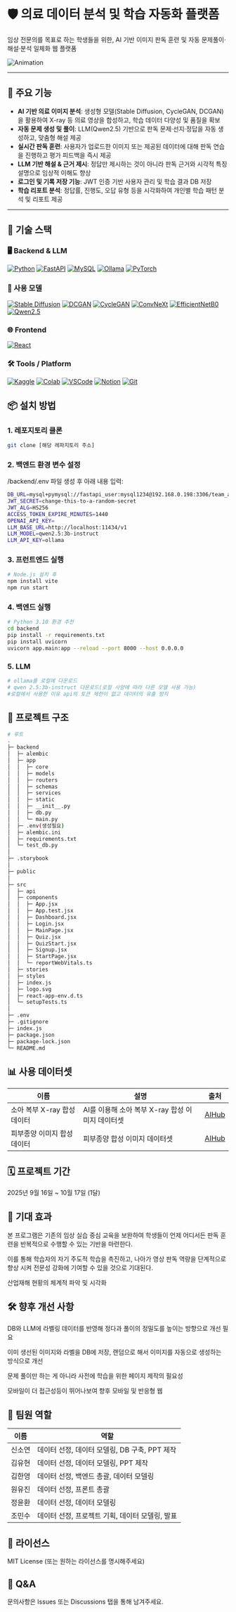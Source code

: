 # 🛡️ 의료 데이터 분석 및 학습 자동화 플랫폼

임상 전문의를 목표로 하는 학생들을 위한, AI 기반 이미지 판독 훈련 및 자동 문제풀이·해설·분석 일체화 웹 플랫폼

![Animation](https://github.com/user-attachments/assets/e82a308e-1073-4cb9-be70-154d506ef2bb)


---

## 🚀 주요 기능

- **AI 기반 의료 이미지 분석**: 생성형 모델(Stable Diffusion, CycleGAN, DCGAN)을 활용하여 X-ray 등 의료 영상을 합성하고, 학습 데이터 다양성 및 품질을 확보
- **자동 문제 생성 및 풀이**: LLM(Qwen2.5) 기반으로 판독 문제·선지·정답을 자동 생성하고, 맞춤형 해설 제공
- **실시간 판독 훈련**: 사용자가 업로드한 이미지 또는 제공된 데이터에 대해 판독 연습을 진행하고 평가 피드백을 즉시 제공
- **LLM 기반 해설 & 근거 제시**: 정답만 제시하는 것이 아니라 판독 근거와 시각적 특징 설명으로 임상적 이해도 향상
- **로그인 및 기록 저장 기능**: JWT 인증 기반 사용자 관리 및 학습 결과 DB 저장
- **학습 리포트 분석**: 정답률, 진행도, 오답 유형 등을 시각화하여 개인별 학습 패턴 분석 및 리포트 제공

---

## 🧪 기술 스택

### 🖥️ Backend & LLM
[![Python](https://img.shields.io/badge/Python3.10-3776AB?logo=python&logoColor=white)](https://www.python.org/)
[![FastAPI](https://img.shields.io/badge/FastAPI-009688?logo=fastapi&logoColor=white)](https://fastapi.tiangolo.com/)
[![MySQL](https://img.shields.io/badge/MySQL-4479A1?logo=mysql&logoColor=white)](https://www.mysql.com/)
[![Ollama](https://img.shields.io/badge/Ollama-000000?logo=ollama&logoColor=white)](https://ollama.com/)
[![PyTorch](https://img.shields.io/badge/PyTorch-EE4C2C?logo=pytorch&logoColor=white)](https://pytorch.org/)

### 🤖 사용 모델
[![Stable Diffusion](https://img.shields.io/badge/Stable%20Diffusion-000000?logo=ai&logoColor=white)](https://stablediffusionweb.com/)
[![DCGAN](https://img.shields.io/badge/DCGAN-FF6B81?logo=deep-learning&logoColor=white)](https://papers.nips.cc/)
[![CycleGAN](https://img.shields.io/badge/CycleGAN-6E44FF?logo=deep-learning&logoColor=white)](https://junyanz.github.io/CycleGAN/)
[![ConvNeXt](https://img.shields.io/badge/ConvNeXt-0A84FF?logo=deep-learning&logoColor=white)](https://arxiv.org/abs/2201.03545)
[![EfficientNetB0](https://img.shields.io/badge/EfficientNet--B0-00C853?logo=deep-learning&logoColor=white)](https://arxiv.org/abs/1905.11946)
[![Qwen2.5](https://img.shields.io/badge/Qwen2.5--3B--Instruct-3C3C3C?logo=ai&logoColor=white)](https://qwen.ai/)

### 🌐 Frontend
[![React](https://img.shields.io/badge/React-61DAFB?logo=react&logoColor=black)](https://react.dev/)

### 🛠️ Tools / Platform
[![Kaggle](https://img.shields.io/badge/Kaggle-20BEFF?logo=kaggle&logoColor=white)](https://www.kaggle.com/)
[![Colab](https://img.shields.io/badge/Google%20Colab-F9AB00?logo=googlecolab&logoColor=white)](https://colab.research.google.com/)
[![VSCode](https://img.shields.io/badge/VSCode-0078D4?logo=visualstudiocode&logoColor=white)](https://code.visualstudio.com/)
[![Notion](https://img.shields.io/badge/Notion-000000?logo=notion&logoColor=white)](https://www.notion.so/)
[![Git](https://img.shields.io/badge/Git-F05032?logo=git&logoColor=white)](https://git-scm.com/)


## 📦 설치 방법

### 1. 레포지토리 클론

```bash
git clone [해당 레파지토리 주소]
```

### 2. 백엔드 환경 변수 설정

/backend/.env 파일 생성 후 아래 내용 입력:

```bash
DB_URL=mysql+pymysql://fastapi_user:mysql1234@192.168.0.198:3306/team_ai_quiz_db?charset=utf8mb4
JWT_SECRET=change-this-to-a-random-secret
JWT_ALG=HS256
ACCESS_TOKEN_EXPIRE_MINUTES=1440
OPENAI_API_KEY=
LLM_BASE_URL=http://localhost:11434/v1
LLM_MODEL=qwen2.5:3b-instruct
LLM_API_KEY=ollama
```

### 3. 프런트엔드 실행

```bash
# Node.js 설치 후
npm install vite
npm run start
```

### 4. 백엔드 실행

```bash
# Python 3.10 환경 추천
cd backend
pip install -r requirements.txt
pip install uvicorn
uvicorn app.main:app --reload --port 8000 --host 0.0.0.0
```

### 5. LLM

```bash
# ollama를 로컬에 다운로드
# qwen 2.5:3b-instruct 다운로드(로컬 사양에 따라 다른 모델 사용 가능)
#로컬에서 사용한 이유 api의 토큰 제한이 없고 데이터의 유출 방지
```

## 📂 프로젝트 구조

```bash
# 루트
.
├─ backend
│  ├─ alembic
│  ├─ app
│  │  ├─ core
│  │  ├─ models
│  │  ├─ routers
│  │  ├─ schemas
│  │  ├─ services
│  │  ├─ static
│  │  ├─ __init__.py
│  │  ├─ db.py
│  │  └─ main.py
│  ├─ .env(생성필요)                 
│  ├─ alembic.ini
│  ├─ requirements.txt
│  └─ test_db.py
│
├─ .storybook             
│
├─ public                  
│
├─ src                     
│  ├─ api
│  ├─ components
│  │  ├─ App.jsx
│  │  ├─ App.test.jsx
│  │  ├─ Dashboard.jsx
│  │  ├─ Login.jsx
│  │  ├─ MainPage.jsx
│  │  ├─ Quiz.jsx
│  │  ├─ QuizStart.jsx
│  │  ├─ Signup.jsx
│  │  ├─ StartPage.jsx
│  │  └─ reportWebVitals.ts
│  ├─ stories
│  ├─ styles
│  ├─ index.js
│  ├─ logo.svg
│  ├─ react-app-env.d.ts
│  └─ setupTests.ts
│
├─ .env                     
├─ .gitignore
├─ index.js                 
├─ package.json
├─ package-lock.json
└─ README.md
```


## 📊 사용 데이터셋

| 이름 | 설명 | 출처 |
|---|---|---|
| 소아 복부 X-ray 합성데이터 | AI를 이용해 소아 복부 X-ray 합성 이미지 데이터셋 | [AIHub](https://www.aihub.or.kr/aihubdata/data/view.do?pageIndex=1&currMenu=115&topMenu=100&srchOptnCnd=OPTNCND001&searchKeyword=%EC%86%8C%EC%95%84+%EB%B3%B5%EB%B6%80&srchDetailCnd=DETAILCND001&srchOrder=ORDER001&srchPagePer=20&aihubDataSe=data&dataSetSn=71862) |
| 피부종양 이미지 합성 데이터 | 피부종양 합성 이미지 데이터셋 | [AIHub](https://www.aihub.or.kr/aihubdata/data/view.do?pageIndex=1&currMenu=115&topMenu=100&srchOptnCnd=OPTNCND001&searchKeyword=%ED%94%BC%EB%B6%80%EC%A2%85%EC%96%91+%EC%9D%B4%EB%AF%B8%EC%A7%80+%ED%95%A9%EC%84%B1&srchDetailCnd=DETAILCND001&srchOrder=ORDER001&srchPagePer=20&aihubDataSe=data&dataSetSn=71864) |


## 🗓️ 프로젝트 기간

2025년 9월 16일 ~ 10월 17일 (1달)

## 🎯 기대 효과

본 프로그램은 기존의 임상 실습 중심 교육을 보완하여 학생들이 언제 어디서든 판독 훈련을 반복적으로 수행할 수 있는 기반을 마련한다. 

이를 통해 학습자의 자기 주도적 학습을 촉진하고, 나아가 영상 판독 역량을 단계적으로 향상 시켜 전문성 강화에 기여할 수 있을 것으로 기대된다.

산업재해 현황의 체계적 파악 및 시각화


## 🛠️ 향후 개선 사항

DB와 LLM에 라벨링 데이터를 반영해 정다과 풀이의 정밀도를 높이는 방향으로 개선 필요

이미 생선된 이미지와 라벨을 DB에 저장, 랜덤으로 해서 이미지를 자동으로 생성하는 방식으로 개선

문제 풀이만 하는 게 아니라 사전에 학습을 위한 페이지 제작의 필요성

모바일이 더 접근성등이 뛰어나보여 향후 모바일 및 반응형 웹


## 👥 팀원 역할

| 이름 | 역할 |
|---|---|
| 신소연 | 데이터 선정, 데이터 모델링, DB 구축, PPT 제작 |
| 김유현 | 데이터 선정, 데이터 모델링, PPT 제작 |
| 김한영 | 데이터 선정, 백엔드 총괄, 데이터 모델링 |
| 원유진 | 데이터 선정, 프론트 총괄 |
| 정윤환 | 데이터 선정, 데이터 모델링 |
| 조민수 | 데이터 선정, 프로젝트 기획, 데이터 모델링, 발표 |


## 📄 라이선스

MIT License (또는 원하는 라이선스를 명시해주세요)

## 🙋 Q&A

문의사항은 Issues 또는 Discussions 탭을 통해 남겨주세요.
